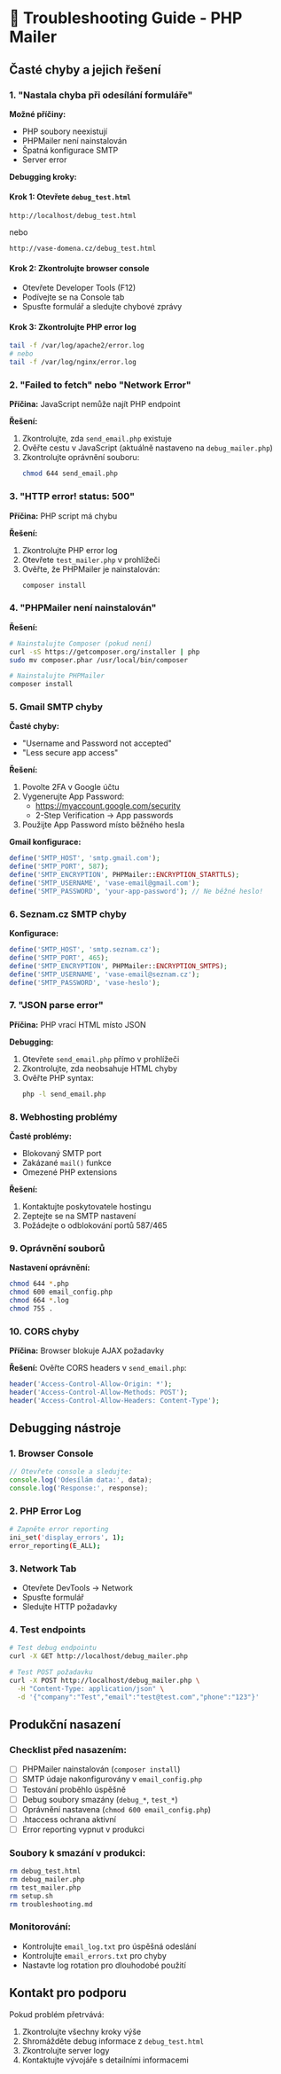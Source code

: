 # 🔧 Troubleshooting Guide - PHP Mailer

## Časté chyby a jejich řešení

### 1. "Nastala chyba při odesílání formuláře"

**Možné příčiny:**
- PHP soubory neexistují
- PHPMailer není nainstalován
- Špatná konfigurace SMTP
- Server error

**Debugging kroky:**

#### Krok 1: Otevřete `debug_test.html`
```
http://localhost/debug_test.html
```
nebo
```
http://vase-domena.cz/debug_test.html
```

#### Krok 2: Zkontrolujte browser console
- Otevřete Developer Tools (F12)
- Podívejte se na Console tab
- Spusťte formulář a sledujte chybové zprávy

#### Krok 3: Zkontrolujte PHP error log
```bash
tail -f /var/log/apache2/error.log
# nebo
tail -f /var/log/nginx/error.log
```

### 2. "Failed to fetch" nebo "Network Error"

**Příčina:** JavaScript nemůže najít PHP endpoint

**Řešení:**
1. Zkontrolujte, zda `send_email.php` existuje
2. Ověřte cestu v JavaScript (aktuálně nastaveno na `debug_mailer.php`)
3. Zkontrolujte oprávnění souboru:
   ```bash
   chmod 644 send_email.php
   ```

### 3. "HTTP error! status: 500"

**Příčina:** PHP script má chybu

**Řešení:**
1. Zkontrolujte PHP error log
2. Otevřete `test_mailer.php` v prohlížeči
3. Ověřte, že PHPMailer je nainstalován:
   ```bash
   composer install
   ```

### 4. "PHPMailer není nainstalován"

**Řešení:**
```bash
# Nainstalujte Composer (pokud není)
curl -sS https://getcomposer.org/installer | php
sudo mv composer.phar /usr/local/bin/composer

# Nainstalujte PHPMailer
composer install
```

### 5. Gmail SMTP chyby

**Časté chyby:**
- "Username and Password not accepted"
- "Less secure app access"

**Řešení:**
1. Povolte 2FA v Google účtu
2. Vygenerujte App Password:
   - https://myaccount.google.com/security
   - 2-Step Verification → App passwords
3. Použijte App Password místo běžného hesla

**Gmail konfigurace:**
```php
define('SMTP_HOST', 'smtp.gmail.com');
define('SMTP_PORT', 587);
define('SMTP_ENCRYPTION', PHPMailer::ENCRYPTION_STARTTLS);
define('SMTP_USERNAME', 'vase-email@gmail.com');
define('SMTP_PASSWORD', 'your-app-password'); // Ne běžné heslo!
```

### 6. Seznam.cz SMTP chyby

**Konfigurace:**
```php
define('SMTP_HOST', 'smtp.seznam.cz');
define('SMTP_PORT', 465);
define('SMTP_ENCRYPTION', PHPMailer::ENCRYPTION_SMTPS);
define('SMTP_USERNAME', 'vase-email@seznam.cz');
define('SMTP_PASSWORD', 'vase-heslo');
```

### 7. "JSON parse error"

**Příčina:** PHP vrací HTML místo JSON

**Debugging:**
1. Otevřete `send_email.php` přímo v prohlížeči
2. Zkontrolujte, zda neobsahuje HTML chyby
3. Ověřte PHP syntax:
   ```bash
   php -l send_email.php
   ```

### 8. Webhosting problémy

**Časté problémy:**
- Blokovaný SMTP port
- Zakázané `mail()` funkce
- Omezené PHP extensions

**Řešení:**
1. Kontaktujte poskytovatele hostingu
2. Zeptejte se na SMTP nastavení
3. Požádejte o odblokování portů 587/465

### 9. Oprávnění souborů

**Nastavení oprávnění:**
```bash
chmod 644 *.php
chmod 600 email_config.php
chmod 664 *.log
chmod 755 .
```

### 10. CORS chyby

**Příčina:** Browser blokuje AJAX požadavky

**Řešení:** Ověřte CORS headers v `send_email.php`:
```php
header('Access-Control-Allow-Origin: *');
header('Access-Control-Allow-Methods: POST');
header('Access-Control-Allow-Headers: Content-Type');
```

## Debugging nástroje

### 1. Browser Console
```javascript
// Otevřete console a sledujte:
console.log('Odesílám data:', data);
console.log('Response:', response);
```

### 2. PHP Error Log
```bash
# Zapněte error reporting
ini_set('display_errors', 1);
error_reporting(E_ALL);
```

### 3. Network Tab
- Otevřete DevTools → Network
- Spusťte formulář
- Sledujte HTTP požadavky

### 4. Test endpoints
```bash
# Test debug endpointu
curl -X GET http://localhost/debug_mailer.php

# Test POST požadavku
curl -X POST http://localhost/debug_mailer.php \
  -H "Content-Type: application/json" \
  -d '{"company":"Test","email":"test@test.com","phone":"123"}'
```

## Produkční nasazení

### Checklist před nasazením:
- [ ] PHPMailer nainstalován (`composer install`)
- [ ] SMTP údaje nakonfigurovány v `email_config.php`
- [ ] Testování proběhlo úspěšně
- [ ] Debug soubory smazány (`debug_*`, `test_*`)
- [ ] Oprávnění nastavena (`chmod 600 email_config.php`)
- [ ] .htaccess ochrana aktivní
- [ ] Error reporting vypnut v produkci

### Soubory k smazání v produkci:
```bash
rm debug_test.html
rm debug_mailer.php
rm test_mailer.php
rm setup.sh
rm troubleshooting.md
```

### Monitorování:
- Kontrolujte `email_log.txt` pro úspěšná odeslání
- Kontrolujte `email_errors.txt` pro chyby
- Nastavte log rotation pro dlouhodobé použití

## Kontakt pro podporu

Pokud problém přetrvává:
1. Zkontrolujte všechny kroky výše
2. Shromážděte debug informace z `debug_test.html`
3. Zkontrolujte server logy
4. Kontaktujte vývojáře s detailními informacemi